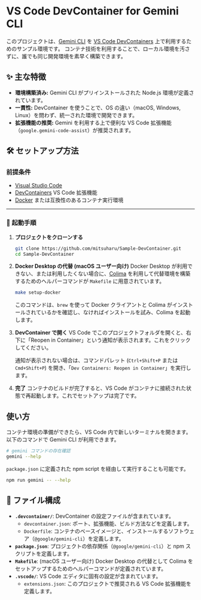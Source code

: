 # VS Code DevContainer for Gemini CLI

このプロジェクトは、[Gemini CLI](https://www.npmjs.com/package/@google/gemini-cli) を [VS Code DevContainers](https://code.visualstudio.com/docs/devcontainers/containers) 上で利用するためのサンプル環境です。
コンテナ技術を利用することで、ローカル環境を汚さずに、誰でも同じ開発環境を素早く構築できます。

## ✨ 主な特徴

- **環境構築済み:** Gemini CLI がプリインストールされた Node.js 環境が定義されています。
- **一貫性:** DevContainer を使うことで、OS の違い（macOS, Windows, Linux）を問わず、統一された環境で開発できます。
- **拡張機能の推奨:** Gemini を利用する上で便利な VS Code 拡張機能（`google.gemini-code-assist`）が推奨されます。

## 🛠️ セットアップ方法

### 前提条件

- [Visual Studio Code](https://code.visualstudio.com/)
- [DevContainers](https://marketplace.visualstudio.com/items?itemName=ms-vscode-remote.remote-containers) VS Code 拡張機能
- [Docker](https://www.docker.com/products/docker-desktop/) または互換性のあるコンテナ実行環境

---

### 🚀 起動手順

1.  **プロジェクトをクローンする**
    ```bash
    git clone https://github.com/mitsuharu/Sample-DevContainer.git
    cd Sample-DevContainer
    ```

2.  **Docker Desktop の代替 (macOS ユーザー向け)**
    Docker Desktop が利用できない、または利用したくない場合に、[Colima](https://github.com/abiosoft/colima) を利用して代替環境を構築するためのヘルパーコマンドが `Makefile` に用意されています。

    ```bash
    make setup-docker
    ```
    このコマンドは、`brew` を使って Docker クライアントと Colima がインストールされているかを確認し、なければインストールを試み、Colima を起動します。

3.  **DevContainer で開く**
    VS Code でこのプロジェクトフォルダを開くと、右下に「Reopen in Container」という通知が表示されます。これをクリックしてください。
    
    通知が表示されない場合は、コマンドパレット (`Ctrl+Shift+P` または `Cmd+Shift+P`) を開き、「`Dev Containers: Reopen in Container`」を実行します。

4.  **完了**
    コンテナのビルドが完了すると、VS Code がコンテナに接続された状態で再起動します。これでセットアップは完了です。

## 使い方

コンテナ環境の準備ができたら、VS Code 内で新しいターミナルを開きます。
以下のコマンドで Gemini CLI が利用できます。

```bash
# gemini コマンドの存在確認
gemini --help
```

`package.json` に定義された npm script を経由して実行することも可能です。

```bash
npm run gemini -- --help
```

## 📂 ファイル構成

- **`.devcontainer/`**: DevContainer の設定ファイルが含まれています。
  - `devcontainer.json`: ポート、拡張機能、ビルド方法などを定義します。
  - `Dockerfile`: コンテナのベースイメージと、インストールするソフトウェア（`@google/gemini-cli`）を定義します。
- **`package.json`**: プロジェクトの依存関係（`@google/gemini-cli`）と npm スクリプトを定義します。
- **`Makefile`**: (macOS ユーザー向け) Docker Desktop の代替として Colima をセットアップするためのヘルパーコマンドが定義されています。
- **`.vscode/`**: VS Code エディタに固有の設定が含まれています。
  - `extensions.json`: このプロジェクトで推奨される VS Code 拡張機能を定義します。